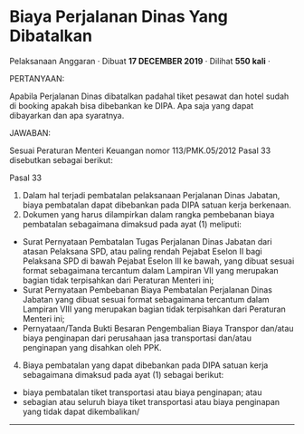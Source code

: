 Biaya Perjalanan Dinas Yang Dibatalkan
======================================

Pelaksanaan Anggaran · Dibuat **17 DECEMBER 2019** · Dilihat **550 kali** ·

PERTANYAAN:

Apabila Perjalanan Dinas dibatalkan padahal tiket pesawat dan hotel sudah di booking apakah bisa dibebankan ke DIPA. Apa saja yang dapat dibayarkan dan apa syaratnya.

JAWABAN:

Sesuai Peraturan Menteri Keuangan nomor 113/PMK.05/2012 Pasal 33 disebutkan sebagai berikut:

Pasal 33

1.  Dalam hal terjadi pembatalan pelaksanaan Perjalanan Dinas Jabatan, biaya pembatalan dapat dibebankan pada DIPA satuan kerja berkenaan.
2.  Dokumen yang harus dilampirkan dalam rangka pembebanan biaya pembatalan sebagaimana dimaksud pada ayat (1) meliputi:

*   Surat Pernyataan Pembatalan Tugas Perjalanan Dinas Jabatan dari atasan Pelaksana SPD, atau paling rendah Pejabat Eselon II bagi Pelaksana SPD di bawah Pejabat Eselon III ke bawah, yang dibuat sesuai format sebagaimana tercantum dalam Lampiran VII yang merupakan bagian tidak terpisahkan dari Peraturan Menteri ini;
*   Surat Pernyataan Pembebanan Biaya Pembatalan Perjalanan Dinas Jabatan yang dibuat sesuai format sebagaimana tercantum dalam Lampiran VIII yang merupakan bagian tidak terpisahkan dari Peraturan Menteri ini;
*   Pernyataan/Tanda Bukti Besaran Pengembalian Biaya Transpor dan/atau biaya penginapan dari perusahaan jasa transportasi dan/atau penginapan yang disahkan oleh PPK.

4.  Biaya pembatalan yang dapat dibebankan pada DIPA satuan kerja sebagaimana dimaksud pada ayat (1) sebagai berikut:

*   biaya pembatalan tiket transportasi atau biaya penginapan; atau
*   sebagian atau seluruh biaya tiket transportasi atau biaya penginapan yang tidak dapat dikembalikan/  
    

  
  
  

* * *